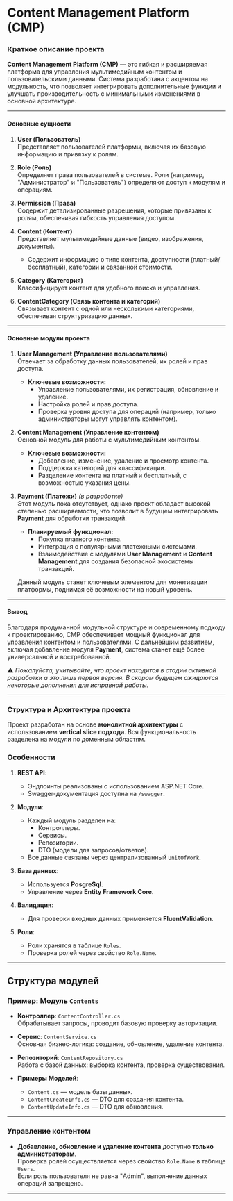 # Content Management Platform (CMP)

### Краткое описание проекта

**Content Management Platform (CMP)** — это гибкая и расширяемая платформа для управления мультимедийным контентом и пользовательскими данными. Система разработана с акцентом на модульность, что позволяет интегрировать дополнительные функции и улучшать производительность с минимальными изменениями в основной архитектуре.

---

#### Основные сущности

1. **User (Пользователь)**  
   Представляет пользователей платформы, включая их базовую информацию и привязку к ролям.

2. **Role (Роль)**  
   Определяет права пользователей в системе. Роли (например, "Администратор" и "Пользователь") определяют доступ к модулям и операциям.

3. **Permission (Права)**  
   Содержит детализированные разрешения, которые привязаны к ролям, обеспечивая гибкость управления доступом.

4. **Content (Контент)**  
   Представляет мультимедийные данные (видео, изображения, документы).  
   - Содержит информацию о типе контента, доступности (платный/бесплатный), категории и связанной стоимости.

5. **Category (Категория)**  
   Классифицирует контент для удобного поиска и управления.  

6. **ContentCategory (Связь контента и категорий)**  
   Связывает контент с одной или несколькими категориями, обеспечивая структуризацию данных.

---

#### Основные модули проекта

1. **User Management (Управление пользователями)**  
   Отвечает за обработку данных пользователей, их ролей и прав доступа.  
   - **Ключевые возможности:**
     - Управление пользователями, их регистрация, обновление и удаление.
     - Настройка ролей и прав доступа.
     - Проверка уровня доступа для операций (например, только администраторы могут управлять контентом).

2. **Content Management (Управление контентом)**  
   Основной модуль для работы с мультимедийным контентом.  
   - **Ключевые возможности:**
     - Добавление, изменение, удаление и просмотр контента.
     - Поддержка категорий для классификации.
     - Разделение контента на платный и бесплатный, с возможностью указания цены.  

3. **Payment (Платежи)** *(в разработке)*  
   Этот модуль пока отсутствует, однако проект обладает высокой степенью расширяемости, что позволит в будущем интегрировать **Payment** для обработки транзакций.  
   - **Планируемый функционал:**
     - Покупка платного контента.
     - Интеграция с популярными платежными системами.
     - Взаимодействие с модулями **User Management** и **Content Management** для создания безопасной экосистемы транзакций.

   Данный модуль станет ключевым элементом для монетизации платформы, поднимая её возможности на новый уровень.

---

#### Вывод

Благодаря продуманной модульной структуре и современному подходу к проектированию, CMP обеспечивает мощный функционал для управления контентом и пользователями. С дальнейшим развитием, включая добавление модуля **Payment**, система станет ещё более универсальной и востребованной.

⚠️ *Пожалуйста, учитывайте, что проект находится в стадии активной разработки а это лишь первая версия. В скором будущем ожидаются некоторые дополнения для исправной работы.*

---


### Структура и Архитектура проекта

Проект разработан на основе **монолитной архитектуры** с использованием **vertical slice подхода**. Вся функциональность разделена на модули по доменным областям.


### Особенности
1. **REST API**: 
   - Эндпоинты реализованы с использованием ASP.NET Core.
   - Swagger-документация доступна на `/swagger`.

2. **Модули**:
   - Каждый модуль разделен на:
     - Контроллеры.
     - Сервисы.
     - Репозитории.
     - DTO (модели для запросов/ответов).
   - Все данные связаны через централизованный `UnitOfWork`.

3. **База данных**:
   - Используется **PosgreSql**.
   - Управление через **Entity Framework Core**.

4. **Валидация**:
   - Для проверки входных данных применяется **FluentValidation**.

5. **Роли**:
   - Роли хранятся в таблице `Roles`.
   - Проверка ролей через свойство `Role.Name`.

---

## Структура модулей

### Пример: Модуль `Contents`

- **Контроллер**: `ContentController.cs`  
  Обрабатывает запросы, проводит базовую проверку авторизации.

- **Сервис**: `ContentService.cs`  
  Основная бизнес-логика: создание, обновление, удаление контента.

- **Репозиторий**: `ContentRepository.cs`  
  Работа с базой данных: выборка контента, проверка существования.

- **Примеры Моделей**:
  - `Content.cs` — модель базы данных.
  - `ContentCreateInfo.cs` — DTO для создания контента.
  - `ContentUpdateInfo.cs` — DTO для обновления.

---

### Управление контентом

- **Добавление, обновление и удаление контента** доступно **только администраторам**.  
  Проверка ролей осуществляется через свойство `Role.Name` в таблице `Users`.  
  Если роль пользователя не равна "Admin", выполнение данных операций запрещено.

---